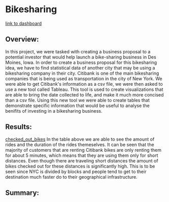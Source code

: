 # Bikesharing
[link to dashboard](https://public.tableau.com/app/profile/maria2059/viz/NYC_CITIBIKE_CHALLENGE/Story1)
## Overview:

In this project, we were tasked with creating a business proposal to a potential investor that would help launch a bike-sharing business in Des Moines, Iowa. In order to create a business proposal for this bikesharing idea, we have to find statistical data of another city that may be using a bikesharing company in their city. Citibank is one of the main bikesharing companies that is being used as transportation in the city of New York. We were able to get Citibank's information as a csv file, we were then asked to use a new tool called Tableau. This tool is used to create visualizations that are able to bring the date collected to life, and make it much more concised than a csv file. Using this new tool we were able to create tables that demonstrate specific information that would be useful to analyse the benifits of investing in a bikesharing business. 

## Results:

[checked_out_bikes]()
In the table above we are able to see the amount of rides and the duration of the rides themeselves. It can be seen that the majority of customers that are renting Citibank bikes are only renting them for about 5 minutes, which means that they are using them only for short distances. Even though there are traveling short distances the amount of bikes checked out for these distances is significantly high. This is to be seen since NYC is divided by blocks and people tend to get to their destination much faster do to their geographical infrastructure. 




## Summary: 



